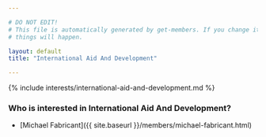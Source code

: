 ```yaml
---

# DO NOT EDIT!
# This file is automatically generated by get-members. If you change it, bad
# things will happen.

layout: default
title: "International Aid And Development"

---
```


{% include interests/international-aid-and-development.md %}

### Who is interested in International Aid And Development?


* [Michael Fabricant]({{ site.baseurl }}/members/michael-fabricant.html)
